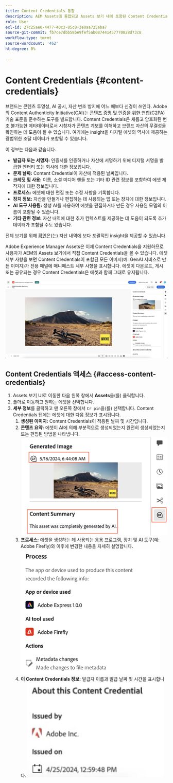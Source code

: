 ```yaml
---
title: Content Credentials 통합
description: AEM Assets에 통합되고 Assets 보기 내에 포함된 Content Credentials은 에셋이 만들어진 방법과 해당 에셋을 만드는 데 참여한 사용자를 포함하여 에셋 역사에 대한 컨텍스트를 제공할 수 있습니다. 디지털 콘텐츠의 영양 레이블처럼, Content Credentials은 투명성을 높이고 대상과 신뢰를 구축하는 데 도움이 될 수 있습니다.
role: User
exl-id: 27c25ae0-4477-40c3-85c8-3e0aa725aba7
source-git-commit: fb7ce7dbb58be9fef5ab087441457770828d73c8
workflow-type: tm+mt
source-wordcount: '462'
ht-degree: 0%

---
```


# Content Credentials {#content-credentials}

브랜드는 콘텐츠 투명성, AI 공시, 자산 변조 방지에 어느 때보다 신경이 쓰인다. Adobe의 Content Authenticity Initiative(CAI)는 [콘텐츠 증명 및 인증을 위한 연합](https://c2pa.org/specifications/specifications/1.1/specs/C2PA_Specification.html#_trust_model)&#x200B;(C2PA) 기술 표준을 준수하는 도구를 빌드합니다. Content Credentials은 새롭고 암호화된 변조 불가능한 메타데이터로서 시청자가 콘텐츠 계보를 이해하고 브랜드 자산의 무결성을 확인하는 데 도움이 될 수 있습니다. 여기에는 insight을 디지털 에셋의 역사에 제공하는 광범위한 조달 데이터가 포함될 수 있습니다.

이 정보는 다음과 같습니다.

* **발급자 또는 서명자:** 인증서를 인증하거나 자산에 서명하기 위해 디지털 서명을 발급한 엔터티 또는 회사에 대한 정보입니다.
* **문제 날짜:** Content Credential이 자산에 적용된 날짜입니다.
* **크레딧 및 사용:** 이름, 소셜 미디어 핸들 또는 기타 ID 관련 정보를 포함하여 에셋 제작자에 대한 정보입니다.
* **프로세스:** 에셋에 대한 편집 또는 수정 사항을 기록합니다.
* **장치 정보:** 자산을 만들거나 편집하는 데 사용되는 앱 또는 장치에 대한 정보입니다.
* **AI 도구 사용됨:** 생성 AI를 사용하여 에셋을 편집하거나 만든 경우 사용된 모델의 이름이 포함될 수 있습니다.
* **기타 관련 정보:** 자산 내역에 대한 추가 컨텍스트를 제공하는 데 도움이 되도록 추가 데이터가 포함될 수도 있습니다.

전체 보기를 위해 [확인](https://contentcredentials.org/verify)은(는) 자산 내역에 보다 포괄적인 insight을 제공할 수 있습니다.

Adobe Experience Manager Assets은 이제 Content Credentials을 지원하므로 사용자가 AEM의 Assets 보기에서 직접 Content Credentials을 볼 수 있습니다. 에셋 세부 사항을 보면 Content Credentials이 포함된 모든 이미지(예: GenAI 서비스로 만든 이미지)가 전용 패널에 매니페스트 세부 사항을 표시합니다. 에셋이 다운로드, 게시 또는 공유되는 경우 Content Credentials은 에셋과 함께 그대로 유지됩니다.

![자산](/help/assets/assets/content-credentials.png)

## Content Credentials 액세스 {#access-content-credentials}

1. Assets 보기 UI로 이동한 다음 왼쪽 창에서 **Assets**&#x200B;을(를) 클릭합니다.
1. 폴더로 이동하고 원하는 에셋을 선택합니다.
1. **세부 정보**&#x200B;를 클릭하고 맨 오른쪽 창에서 `Cr pin`을(를) 선택합니다. Content Credentials 탭에는 에셋에 대한 다음 정보가 표시됩니다.
   1. **생성된 이미지:** Content Credentials이 적용된 날짜 및 시간입니다.
   1. **콘텐츠 요약:** 에셋이 AI에 의해 부분적으로 생성되었는지 완전히 생성되었는지 또는 편집된 방법을 나타냅니다.
      ![콘텐츠 자격 증명](/help/assets/assets/content-credentials1.png)
   1. **프로세스:** 에셋을 생성하는 데 사용되는 응용 프로그램, 장치 및 AI 도구(예: Adobe Firefly)와 이후에 변경한 내용을 자세히 설명합니다.
      ![프로세스](/help/assets/assets/CR-Process.png)
   1. **이 Content Credentials 정보:** 발급자 이름과 발급 날짜 및 시간을 표시합니다.
      ![발급자](/help/assets/assets/CR-issuer.png)
